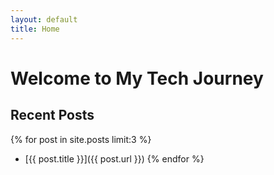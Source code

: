 ```yaml
---
layout: default
title: Home
---
```


# Welcome to My Tech Journey

## Recent Posts
{% for post in site.posts limit:3 %}
  - [{{ post.title }}]({{ post.url }})
{% endfor %}